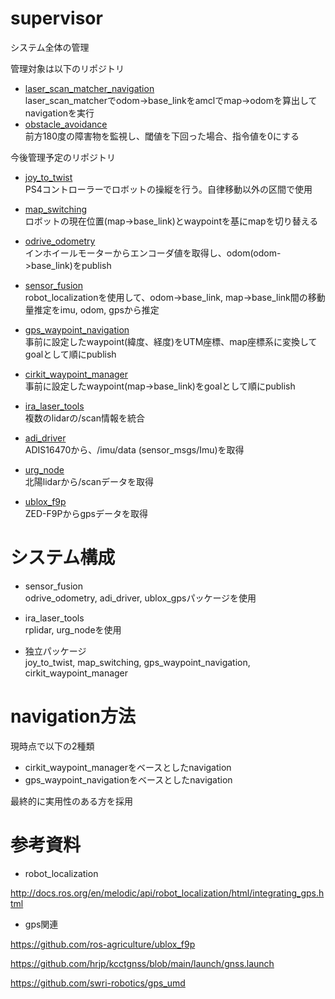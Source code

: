 # supervisor
システム全体の管理

管理対象は以下のリポジトリ

- [laser_scan_matcher_navigation](https://github.com/TSUKUBA-CHALLENGE/laser_scan_matcher_navigation)  
laser_scan_matcherでodom->base_linkをamclでmap->odomを算出してnavigationを実行
- [obstacle_avoidance](https://github.com/TSUKUBA-CHALLENGE/obstacle_avoidance)  
前方180度の障害物を監視し、閾値を下回った場合、指令値を0にする

今後管理予定のリポジトリ

- [joy_to_twist](https://github.com/TSUKUBA-CHALLENGE/joy_to_twist)  
PS4コントローラーでロボットの操縦を行う。自律移動以外の区間で使用

- [map_switching](https://github.com/TSUKUBA-CHALLENGE/map_switching)  
ロボットの現在位置(map->base_link)とwaypointを基にmapを切り替える

- [odrive_odometry](https://github.com/TSUKUBA-CHALLENGE/odrive_odometry)  
インホイールモーターからエンコーダ値を取得し、odom(odom->base_link)をpublish

- [sensor_fusion](https://github.com/TSUKUBA-CHALLENGE/sensor_fusion)  
robot_localizationを使用して、odom->base_link, map->base_link間の移動量推定をimu, odom, gpsから推定

- [gps_waypoint_navigation](https://github.com/TSUKUBA-CHALLENGE/gps_waypoint_navigation)  
事前に設定したwaypoint(緯度、経度)をUTM座標、map座標系に変換してgoalとして順にpublish

- [cirkit_waypoint_manager](https://github.com/TSUKUBA-CHALLENGE/cirkit_waypoint_manager)  
事前に設定したwaypoint(map->base_link)をgoalとして順にpublish

- [ira_laser_tools](https://github.com/TSUKUBA-CHALLENGE/ira_laser_tools)  
複数のlidarの/scan情報を統合

- [adi_driver](https://github.com/TSUKUBA-CHALLENGE/adi_driver)  
ADIS16470から、/imu/data (sensor_msgs/Imu)を取得

- [urg_node](https://github.com/TSUKUBA-CHALLENGE/urg_node)  
北陽lidarから/scanデータを取得

- [ublox_f9p](https://github.com/TSUKUBA-CHALLENGE/ublox_f9p)  
ZED-F9Pからgpsデータを取得

# システム構成

- sensor_fusion  
odrive_odometry, adi_driver, ublox_gpsパッケージを使用

- ira_laser_tools  
rplidar, urg_nodeを使用

- 独立パッケージ  
joy_to_twist, map_switching, gps_waypoint_navigation, cirkit_waypoint_manager

# navigation方法
現時点で以下の2種類

- cirkit_waypoint_managerをベースとしたnavigation
- gps_waypoint_navigationをベースとしたnavigation

最終的に実用性のある方を採用

# 参考資料

- robot_localization

http://docs.ros.org/en/melodic/api/robot_localization/html/integrating_gps.html

- gps関連

https://github.com/ros-agriculture/ublox_f9p

https://github.com/hrjp/kcctgnss/blob/main/launch/gnss.launch

https://github.com/swri-robotics/gps_umd

